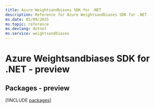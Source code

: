 ```yaml
---
title: Azure Weightsandbiases SDK for .NET
description: Reference for Azure Weightsandbiases SDK for .NET
ms.date: 05/09/2025
ms.topic: reference
ms.devlang: dotnet
ms.service: weightsandbiases
---
```

# Azure Weightsandbiases SDK for .NET - preview
## Packages - preview
[!INCLUDE [packages](weightsandbiases-index.md)]